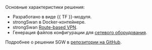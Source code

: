 Основные характеристики решения:

* Разработано в виде {{ TF }}-модуля.
* strongSwan в Docker-контейнере.
* strongSwan [Route-based VPN](https://docs.strongswan.org/docs/5.9/features/routeBasedVpn.html).
* Генерация файлов конфигурации для [сетевого оборудования](https://github.com/yandex-cloud-examples/yc-site-to-site-vpn-with-ipsec-strongswan/tree/main/samples).

Подробнее о решении SGW в [репозитории на GitHub](https://github.com/yandex-cloud-examples/yc-site-to-site-vpn-with-ipsec-strongswan).